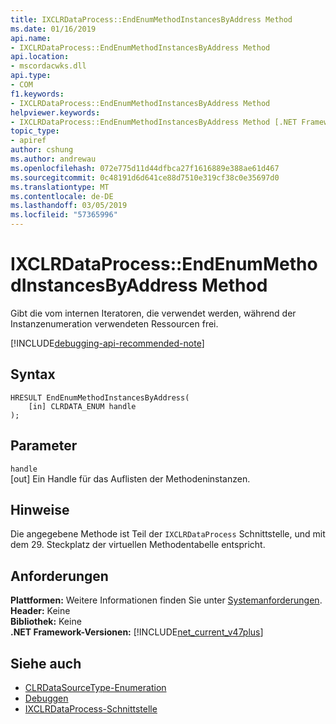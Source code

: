 ```yaml
---
title: IXCLRDataProcess::EndEnumMethodInstancesByAddress Method
ms.date: 01/16/2019
api.name:
- IXCLRDataProcess::EndEnumMethodInstancesByAddress Method
api.location:
- mscordacwks.dll
api.type:
- COM
f1.keywords:
- IXCLRDataProcess::EndEnumMethodInstancesByAddress Method
helpviewer.keywords:
- IXCLRDataProcess::EndEnumMethodInstancesByAddress Method [.NET Framework debugging]
topic_type:
- apiref
author: cshung
ms.author: andrewau
ms.openlocfilehash: 072e775d11d44dfbca27f1616889e388ae61d467
ms.sourcegitcommit: 0c48191d6d641ce88d7510e319cf38c0e35697d0
ms.translationtype: MT
ms.contentlocale: de-DE
ms.lasthandoff: 03/05/2019
ms.locfileid: "57365996"
---
```

# <a name="ixclrdataprocessendenummethodinstancesbyaddress-method"></a>IXCLRDataProcess::EndEnumMethodInstancesByAddress Method

Gibt die vom internen Iteratoren, die verwendet werden, während der Instanzenumeration verwendeten Ressourcen frei.

[!INCLUDE[debugging-api-recommended-note](../../../../includes/debugging-api-recommended-note.md)]

## <a name="syntax"></a>Syntax

```
HRESULT EndEnumMethodInstancesByAddress(
    [in] CLRDATA_ENUM handle
);
```

## <a name="parameters"></a>Parameter

`handle`\
[out] Ein Handle für das Auflisten der Methodeninstanzen.

## <a name="remarks"></a>Hinweise

Die angegebene Methode ist Teil der `IXCLRDataProcess` Schnittstelle, und mit dem 29. Steckplatz der virtuellen Methodentabelle entspricht.

## <a name="requirements"></a>Anforderungen

**Plattformen:** Weitere Informationen finden Sie unter [Systemanforderungen](../../../../docs/framework/get-started/system-requirements.md).  
**Header:** Keine  
**Bibliothek:** Keine  
**.NET Framework-Versionen:** [!INCLUDE[net_current_v47plus](../../../../includes/net-current-v47plus.md)]  

## <a name="see-also"></a>Siehe auch

- [CLRDataSourceType-Enumeration](clrdatasourcetype-enumeration.md)
- [Debuggen](index.md)
- [IXCLRDataProcess-Schnittstelle](ixclrdataprocess-interface.md)
